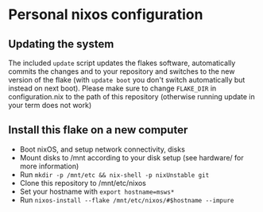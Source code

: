 # Personal nixos configuration

## Updating the system

The included ``` update ``` script updates the flakes software, automatically commits the changes and to your repository and switches to the new version of the flake (with ``` update boot ``` you don't switch automatically but instead on next boot).
Please make sure to change ``` FLAKE_DIR ``` in configuration.nix to the path of this repository (otherwise running update in your term does not work)

## Install this flake on a new computer

* Boot nixOS, and setup network connectivity, disks
* Mount disks to /mnt according to your disk setup (see hardware/ for more information)
* Run ``` mkdir -p /mnt/etc && nix-shell -p nixUnstable git ```
* Clone this repository to /mnt/etc/nixos
* Set your hostname with ``` export hostname=msws* ```
* Run ``` nixos-install --flake /mnt/etc/nixos/#$hostname --impure ```
